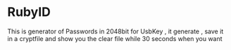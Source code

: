 # RubyID
This is generator of Passwords in 2048bit for UsbKey , it generate , save it in a cryptfile and show you the clear file while 30 seconds when you want

